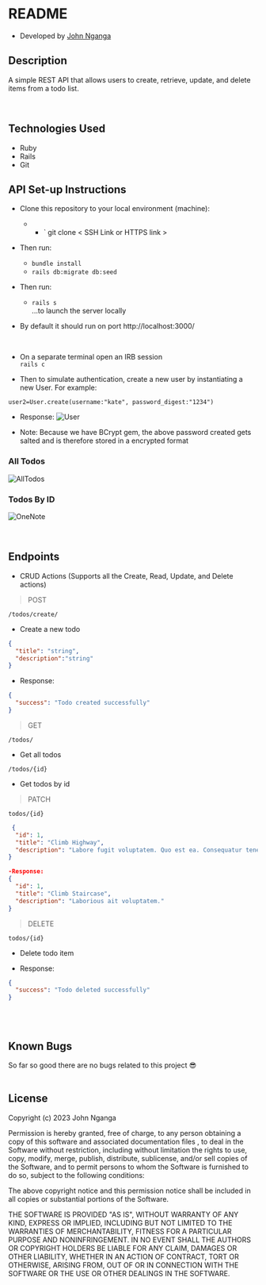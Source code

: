 # README

* Developed by [John Nganga](https://github.com/sean-code)

## Description
A simple REST API that allows users to create, retrieve, update, and delete items from a
todo list.

&nbsp;<br>

## Technologies Used
* Ruby
* Rails
* Git
## API Set-up Instructions
- Clone this repository to your local environment (machine):
    * - ` git clone < SSH Link or HTTPS link >
- Then run:
    * `bundle install`
    * `rails db:migrate db:seed`

- Then run:
    * `rails s` \
    ...to launch the server locally

- By default it should run on port http://localhost:3000/

&nbsp;<br>


- On a separate terminal open an IRB session\
`rails c`

- Then to simulate authentication, create a new user by instantiating a new User. For example:

```user2=User.create(username:"kate", password_digest:"1234")```
* Response:
![User](./assets/imgs/User.png)

* Note: Because we have BCrypt gem, the above password created gets salted and is therefore stored in a encrypted format



### All Todos
![AllTodos](./assets/imgs/todos.png)

### Todos By ID
![OneNote](./assets/imgs/todosid.png)


&nbsp;<br>
## Endpoints

* CRUD Actions (Supports all the Create, Read, Update, and Delete actions)

> POST

`/todos/create/`

- Create a new todo

```json
{
  "title": "string",
  "description":"string"
}
```

- Response:

```json
{
  "success": "Todo created successfully"
}
```

> GET

`/todos/`

- Get all todos


`/todos/{id}`

- Get todos by id


> PATCH

`todos/{id}`

```json
 {
  "id": 1,
  "title": "Climb Highway",
  "description": "Labore fugit voluptatem. Quo est ea. Consequatur tenetur odit."
}

-Response:
{
  "id": 1,
  "title": "Climb Staircase",
  "description": "Laborious ait voluptatem."
}

```
> DELETE


`todos/{id}`

- Delete todo item

- Response:

```json
{
  "success": "Todo deleted successfully"
}
```



&nbsp;<br>
&nbsp;<br>

## Known Bugs

So far so good there are no bugs related to this project 😎
&nbsp;<br>
&nbsp;<br>
## License

Copyright (c) 2023 John Nganga

Permission is hereby granted, free of charge, to any person obtaining a copy of this software and associated documentation files , to deal in the Software without restriction, including without limitation the rights to use, copy, modify, merge, publish, distribute, sublicense, and/or sell copies of the Software, and to permit persons to whom the Software is furnished to do so, subject to the following conditions:

The above copyright notice and this permission notice shall be included in all copies or substantial portions of the Software.

THE SOFTWARE IS PROVIDED "AS IS", WITHOUT WARRANTY OF ANY KIND, EXPRESS OR IMPLIED, INCLUDING BUT NOT LIMITED TO THE WARRANTIES OF MERCHANTABILITY, FITNESS FOR A PARTICULAR PURPOSE AND NONINFRINGEMENT. IN NO EVENT SHALL THE AUTHORS OR COPYRIGHT HOLDERS BE LIABLE FOR ANY CLAIM, DAMAGES OR OTHER LIABILITY, WHETHER IN AN ACTION OF CONTRACT, TORT OR OTHERWISE, ARISING FROM, OUT OF OR IN CONNECTION WITH THE SOFTWARE OR THE USE OR OTHER DEALINGS IN THE SOFTWARE.